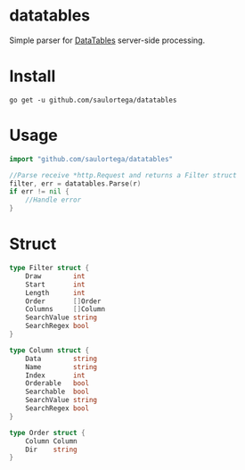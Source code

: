 # datatables
Simple parser for [DataTables](https://datatables.net/) server-side processing.

# Install

```
go get -u github.com/saulortega/datatables
```

# Usage

```go
import "github.com/saulortega/datatables"

//Parse receive *http.Request and returns a Filter struct
filter, err = datatables.Parse(r)
if err != nil {
	//Handle error
}
```

# Struct

```go
type Filter struct {
	Draw        int
	Start       int
	Length      int
	Order       []Order
	Columns     []Column
	SearchValue string
	SearchRegex bool
}

type Column struct {
	Data        string
	Name        string
	Index       int
	Orderable   bool
	Searchable  bool
	SearchValue string
	SearchRegex bool
}

type Order struct {
	Column Column
	Dir    string
}
```
